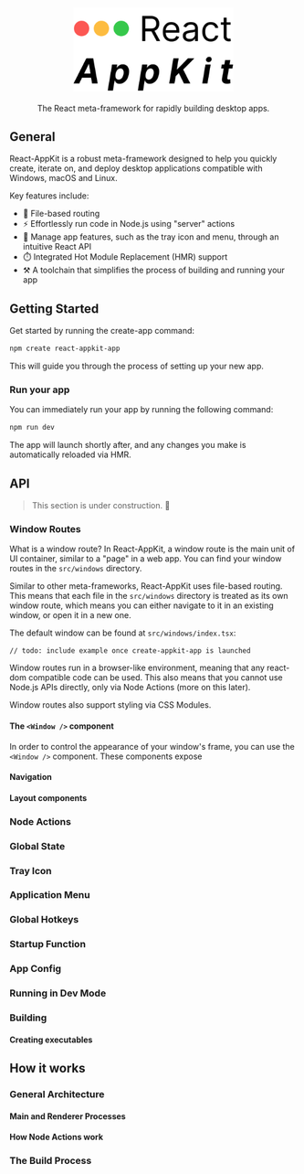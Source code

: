 <p align="center">
  <img src="logo.png" alt="logo" width="280" />
  <br />
  <br />
  The React meta-framework for rapidly building desktop apps.
</p>

## General
React-AppKit is a robust meta-framework designed to help you quickly create, iterate on, and deploy desktop applications compatible with Windows, macOS and Linux.

Key features include:
- 🚥 File-based routing
- ⚡️ Effortlessly run code in Node.js using "server" actions
- 🧰 Manage app features, such as the tray icon and menu, through an intuitive React API
- ⏱️ Integrated Hot Module Replacement (HMR) support
- ⚒️ A toolchain that simplifies the process of building and running your app

## Getting Started
Get started by running the create-app command:
```sh
npm create react-appkit-app
```

This will guide you through the process of setting up your new app.

### Run your app
You can immediately run your app by running the following command:
```sh
npm run dev
```

The app will launch shortly after, and any changes you make is automatically reloaded via HMR.

## API
> This section is under construction. 🚧

### Window Routes
What is a window route? In React-AppKit, a window route is the main unit of UI container, similar to a "page" in a web app. You can find your window routes in the `src/windows` directory.

Similar to other meta-frameworks, React-AppKit uses file-based routing. This means that each file in the `src/windows` directory is treated as its own window route, which means you can either navigate to it in an existing window, or open it in a new one.

The default window can be found at `src/windows/index.tsx`:

```tsx
// todo: include example once create-appkit-app is launched
```

Window routes run in a browser-like environment, meaning that any react-dom compatible code can be used. This also means that you cannot use Node.js APIs directly, only via Node Actions (more on this later).

Window routes also support styling via CSS Modules.

#### The `<Window />` component
In order to control the appearance of your window's frame, you can use the `<Window />` component. These components expose 

#### Navigation

#### Layout components

### Node Actions

### Global State

### Tray Icon

### Application Menu

### Global Hotkeys

### Startup Function

### App Config

### Running in Dev Mode

### Building

#### Creating executables

## How it works

### General Architecture

#### Main and Renderer Processes

#### How Node Actions work

### The Build Process

